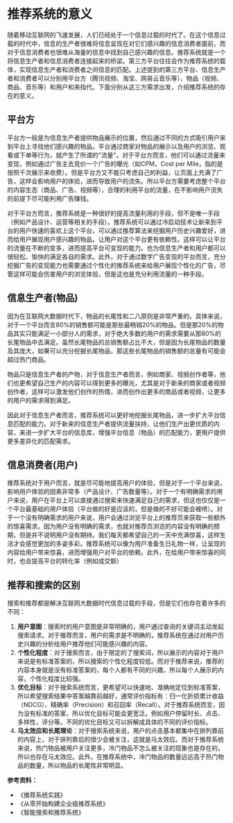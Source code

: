 # 推荐系统的意义

随着移动互联网的飞速发展，人们已经处于一个信息过载的时代了。在这个信息过载的时代中，信息的生产者很难将信息呈现在对它们感兴趣的信息消费者面前，而对于信息消费者也很难从海量的信息中找到自己感兴趣的信息。推荐系统就是一个将信息生产者和信息消费者连接起来的桥梁。第三方平台往往会作为推荐系统的载体，实现信息生产者和消费者之间信息的匹配。上述提到的第三方平台、信息生产者和消费者可以分别用平台方（腾讯视频、淘宝、网易云音乐等）、物品（视频、商品、音乐等）和用户和来指代。下面分别从这三方需求出发，介绍推荐系统的存在的意义。



## 平台方

平台方一般是为信息生产者提供物品展示的位置，然后通过不同的方式吸引用户来到平台上寻找他们感兴趣的物品。平台通过商家对物品的展示以及用户的浏览、观看或下单等行为，就产生了所谓的"流量"。对于平台方而言，他们可以通过流量来变现，例如通过广告主去竞价一个广告的曝光（如CPM，Cost per Mile，指的是按照千次展示来收费）。但是平台方又不能只考虑自己的利益，让页面上充满了广告，这样会影响用户的体验，进而导致用户的流失。所以平台方需要考虑整个平台的内容生态（商品、广告、视频等），合理的利用平台的流量，在不影响用户流失的前提下尽可能利用广告赚钱。



对于平台方而言，推荐系统是一种很好的提高流量利用的手段，但不是唯一手段（例如产品设计、运营等相关的手段）。推荐系统可以通过冷启动技术让新来到平台的用户快速的喜欢上这个平台，可以通过推荐算法来挖掘用户历史兴趣爱好，进而给用户展现用户感兴趣的物品，让用户对这个平台更有依赖性。这样可以让平台的流量在不断的变多，进而提高平台可变现的能力。也为信息生产者和用户都可以很轻松、愉快的满足各自的需求。此外，对于通过数字广告变现的平台而言，充分挖掘广告的变现能力也需要通过个性化的推荐系统来给用户展现个性化的广告，尽管这样可能会伤害用户的浏览体验，但是这也是充分利用流量的一种手段。



## 信息生产者(物品)

因为在互联网大数据时代下，物品的长尾性和二八原则是非常严重的。具体来说，对于一个平台而言80%的销售额可能是那些最畅销20%的物品。但是那20%的物品其实只能满足一小部分人的需求，对于绝大多数的用户的需求需要从那80%的长尾物品中去满足。虽然长尾物品的总销售额占比不大，但是因为长尾物品的数量及其庞大，如果可以充分挖掘长尾物品，那这些长尾物品的销售额的总量有可能会超过热门商品。



物品只是信息生产者的产物，对于信息生产者而言，例如商家、视频创作者等，他们也更希望自己生产的内容可以得到更多的曝光，尤其是对于新来的商家或者视频创作者，这样可以激发他们创作的热情，进而创作出更多的商品或者视频，让更多的用户的需求得到满足。



因此对于信息生产者而言，推荐系统可以更好地挖掘长尾物品，进一步扩大平台信息匹配的能力。对于新来的信息生产者提供流量扶持，让他们生产出更优质的内容，来进一步扩大平台的信息库，增强平台信息（物品）的匹配能力，更用户提供更多差异化的匹配需求。



## 信息消费者(用户)

推荐系统对于用户而言，就是尽可能地提高用户的体验，但是对于一个平台来说，影响用户体验的因素非常多（产品设计、广告数量等）。对于一个有明确需求的用户来说，用户在平台上可以直接通过搜索来快速满足自己的需求，但这也仅仅是一个平台最基础的用户体验（平台做的好是应该的，但是做的不好可能会被喷）。对于一个没有明确需求的用户来说，用户会通过浏览平台上的推荐页来获取一些额外的惊喜需求。因为用户没有明确的需求，也就对推荐页浏览的内容没有明确的预期，但是并不说明用户没有期待。我们每天都希望自己的一天中充满惊喜，这样生活才会感觉更加的多姿多彩。推荐系统可以像为用户准备生日礼物一样，让呈现的内容给用户带来惊喜，进而增强用户对平台的依赖。此外，在给用户带来惊喜的同时，也会提高平台的转化率（例如成交额）



## 推荐和搜索的区别

搜索和推荐都是解决互联网大数据时代信息过载的手段，但是它们也存在着许多的不同：

1. **用户意图**：搜索时的用户意图是非常明确的，用户通过查询的关键词主动发起搜索请求。对于推荐而言，用户的需求是不明确的，推荐系统在通过对用户历史兴趣的分析给用户推荐他们可能感兴趣的内容。
2. **个性化程度**：对于搜索而言，由于限定的了搜索词，所以展示的内容对于用户来说是有标准答案的，所以搜索的个性化程度较低。而对于推荐来说，推荐的内容本身就是没有标准答案的，每个人都有不同的兴趣，所以每个人展示的内容，个性化程度比较强。
3. **优化目标**：对于搜索系统而言，更希望可以快速地、准确地定位到标准答案，所以希望搜索结果中答案越靠前越好，通常评价指标有：归一化折损累计收益（NDCG）、精确率（Precision）和召回率（Recall）。对于推荐系统而言，因为没有标准的答案，所以优化目标可能会更宽泛。例如用户停留时长、点击、多样性，评分等。不同的优化目标又可以拆解成具体的不同的评价指标。
4. **马太效应和长尾理论**：对于搜索系统来说，用户的点击基本都集中在排列靠前的内容上，对于排列靠后的很少会被关注，这就是马太效应。而对于推荐系统来说，热门物品被用户关注更多，冷门物品不怎么被关注的现象也是存在的，所以也存在马太效应。此外，在推荐系统中，冷门物品的数量远远高于热门物品的数量，所以物品的长尾性非常明显。



**参考资料：**

- 《推荐系统实践》
- 《从零开始构建企业级推荐系统》
- 《智能搜索和推荐系统》